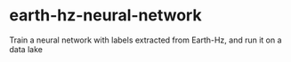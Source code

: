 # earth-hz-neural-network
Train a neural network with labels extracted from Earth-Hz, and run it on a data lake
